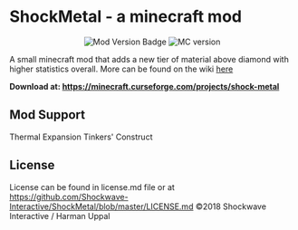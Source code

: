 # ShockMetal - a minecraft mod
<p align="center">
  <img src=https://img.shields.io/badge/Mod%20Version%20-1.0.1-blue.svg alt="Mod Version Badge" />
  <img src=https://img.shields.io/badge/Minecraft-1.12.2-green.svg alt="MC version" />
</p>

A small minecraft mod that adds a new tier of material above diamond with higher statistics overall. More can be found on the wiki <a href=https://github.com/Shockwave-Interactive/ShockMetal/wiki > here </a>

**Download at: https://minecraft.curseforge.com/projects/shock-metal**


## Mod Support
Thermal Expansion
Tinkers' Construct

## License
License can be found in license.md file or at https://github.com/Shockwave-Interactive/ShockMetal/blob/master/LICENSE.md
©2018 Shockwave Interactive / Harman Uppal
